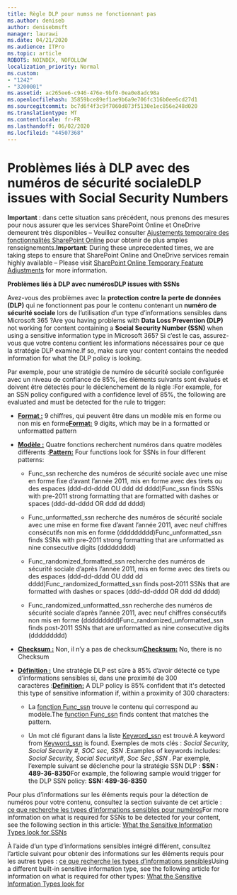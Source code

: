 ```yaml
---
title: Règle DLP pour numss ne fonctionnant pas
ms.author: deniseb
author: denisebmsft
manager: laurawi
ms.date: 04/21/2020
ms.audience: ITPro
ms.topic: article
ROBOTS: NOINDEX, NOFOLLOW
localization_priority: Normal
ms.custom:
- "1242"
- "3200001"
ms.assetid: ac265ee6-c946-476e-9bf0-0ea0e8adc98a
ms.openlocfilehash: 35859bce89ef1ae9b6a9e706fc316b0ee6cd27d1
ms.sourcegitcommit: bc7d6f4f3c9f7060d073f5130e1ec856e248d020
ms.translationtype: MT
ms.contentlocale: fr-FR
ms.lasthandoff: 06/02/2020
ms.locfileid: "44507368"
---
```

# <a name="dlp-issues-with-social-security-numbers"></a><span data-ttu-id="35db5-102">Problèmes liés à DLP avec des numéros de sécurité sociale</span><span class="sxs-lookup"><span data-stu-id="35db5-102">DLP issues with Social Security Numbers</span></span>

<span data-ttu-id="35db5-103">**Important** : dans cette situation sans précédent, nous prenons des mesures pour nous assurer que les services SharePoint Online et OneDrive demeurent très disponibles – Veuillez consulter [Ajustements temporaire des fonctionnalités SharePoint Online](https://aka.ms/ODSPAdjustments) pour obtenir de plus amples renseignements.</span><span class="sxs-lookup"><span data-stu-id="35db5-103">**Important**: During these unprecedented times, we are taking steps to ensure that SharePoint Online and OneDrive services remain highly available – Please visit [SharePoint Online Temporary Feature Adjustments](https://aka.ms/ODSPAdjustments) for more information.</span></span>

<span data-ttu-id="35db5-104">**Problèmes liés à DLP avec numéros**</span><span class="sxs-lookup"><span data-stu-id="35db5-104">**DLP issues with SSNs**</span></span>

<span data-ttu-id="35db5-105">Avez-vous des problèmes avec la **protection contre la perte de données (DLP)** qui ne fonctionnent pas pour le contenu contenant un **numéro de sécurité sociale** lors de l’utilisation d’un type d’informations sensibles dans Microsoft 365 ?</span><span class="sxs-lookup"><span data-stu-id="35db5-105">Are you having problems with **Data Loss Prevention (DLP)** not working for content containing a **Social Security Number (SSN)** when using a sensitive information type in Microsoft 365?</span></span> <span data-ttu-id="35db5-106">Si c’est le cas, assurez-vous que votre contenu contient les informations nécessaires pour ce que la stratégie DLP examine.</span><span class="sxs-lookup"><span data-stu-id="35db5-106">If so, make sure your content contains the needed information for what the DLP policy is looking.</span></span> 
  
<span data-ttu-id="35db5-107">Par exemple, pour une stratégie de numéro de sécurité sociale configurée avec un niveau de confiance de 85%, les éléments suivants sont évalués et doivent être détectés pour le déclenchement de la règle :</span><span class="sxs-lookup"><span data-stu-id="35db5-107">For example, for an SSN policy configured with a confidence level of 85%, the following are evaluated and must be detected for the rule to trigger:</span></span>
  
- <span data-ttu-id="35db5-108">**[Format :](https://docs.microsoft.com/microsoft-365/compliance/sensitive-information-type-entity-definitions#format-80)** 9 chiffres, qui peuvent être dans un modèle mis en forme ou non mis en forme</span><span class="sxs-lookup"><span data-stu-id="35db5-108">**[Format:](https://docs.microsoft.com/microsoft-365/compliance/sensitive-information-type-entity-definitions#format-80)** 9 digits, which may be in a formatted or unformatted pattern</span></span>

- <span data-ttu-id="35db5-109">**[Modèle :](https://msconnect.microsoft.com/https:/docs.microsoft.com/office365/securitycompliance/what-the-sensitive-information-types-look-for#pattern-80)** Quatre fonctions recherchent numéros dans quatre modèles différents :</span><span class="sxs-lookup"><span data-stu-id="35db5-109">**[Pattern:](https://msconnect.microsoft.com/https:/docs.microsoft.com/office365/securitycompliance/what-the-sensitive-information-types-look-for#pattern-80)** Four functions look for SSNs in four different patterns:</span></span>

  - <span data-ttu-id="35db5-110">Func_ssn recherche des numéros de sécurité sociale avec une mise en forme fixe d’avant l’année 2011, mis en forme avec des tirets ou des espaces (ddd-dd-dddd OU ddd dd dddd)</span><span class="sxs-lookup"><span data-stu-id="35db5-110">Func_ssn finds SSNs with pre-2011 strong formatting that are formatted with dashes or spaces (ddd-dd-dddd OR ddd dd dddd)</span></span>

  - <span data-ttu-id="35db5-111">Func_unformatted_ssn recherche des numéros de sécurité sociale avec une mise en forme fixe d’avant l’année 2011, avec neuf chiffres consécutifs non mis en forme (ddddddddd)</span><span class="sxs-lookup"><span data-stu-id="35db5-111">Func_unformatted_ssn finds SSNs with pre-2011 strong formatting that are unformatted as nine consecutive digits (ddddddddd)</span></span>

  - <span data-ttu-id="35db5-112">Func_randomized_formatted_ssn recherche des numéros de sécurité sociale d’après l’année 2011, mis en forme avec des tirets ou des espaces  (ddd-dd-dddd OU ddd dd dddd)</span><span class="sxs-lookup"><span data-stu-id="35db5-112">Func_randomized_formatted_ssn finds post-2011 SSNs that are formatted with dashes or spaces (ddd-dd-dddd OR ddd dd dddd)</span></span>

  - <span data-ttu-id="35db5-113">Func_randomized_unformatted_ssn recherche des numéros de sécurité sociale d’après l’année 2011, avec neuf chiffres consécutifs non mis en forme (ddddddddd)</span><span class="sxs-lookup"><span data-stu-id="35db5-113">Func_randomized_unformatted_ssn finds post-2011 SSNs that are unformatted as nine consecutive digits (ddddddddd)</span></span>

- <span data-ttu-id="35db5-114">**[Checksum :](https://docs.microsoft.com/microsoft-365/compliance/sensitive-information-type-entity-definitions#checksum-79)** Non, il n’y a pas de checksum</span><span class="sxs-lookup"><span data-stu-id="35db5-114">**[Checksum:](https://docs.microsoft.com/microsoft-365/compliance/sensitive-information-type-entity-definitions#checksum-79)** No, there is no Checksum</span></span>

- <span data-ttu-id="35db5-115">**[Définition :](https://docs.microsoft.com/microsoft-365/compliance/sensitive-information-type-entity-definitions#definition-80)** Une stratégie DLP est sûre à 85% d’avoir détecté ce type d’informations sensibles si, dans une proximité de 300 caractères :</span><span class="sxs-lookup"><span data-stu-id="35db5-115">**[Definition:](https://docs.microsoft.com/microsoft-365/compliance/sensitive-information-type-entity-definitions#definition-80)** A DLP policy is 85% confident that it's detected this type of sensitive information if, within a proximity of 300 characters:</span></span>

  - <span data-ttu-id="35db5-116">La [fonction Func_ssn](https://docs.microsoft.com/microsoft-365/compliance/sensitive-information-type-entity-definitions#pattern-80) trouve le contenu qui correspond au modèle.</span><span class="sxs-lookup"><span data-stu-id="35db5-116">The [function Func_ssn](https://docs.microsoft.com/microsoft-365/compliance/sensitive-information-type-entity-definitions#pattern-80) finds content that matches the pattern.</span></span>

  - <span data-ttu-id="35db5-117">Un mot clé figurant dans la liste [Keyword_ssn](https://docs.microsoft.com/microsoft-365/compliance/sensitive-information-type-entity-definitions#keyword_ssn) est trouvé.</span><span class="sxs-lookup"><span data-stu-id="35db5-117">A keyword from [Keyword_ssn](https://docs.microsoft.com/microsoft-365/compliance/sensitive-information-type-entity-definitions#keyword_ssn) is found.</span></span> <span data-ttu-id="35db5-118">Exemples de mots clés : *Social Security, Social Security #, SOC sec, SSN* .</span><span class="sxs-lookup"><span data-stu-id="35db5-118">Examples of keywords includes:  *Social Security, Social Security#, Soc Sec ,SSN*  .</span></span> <span data-ttu-id="35db5-119">Par exemple, l’exemple suivant se déclenche pour la stratégie SSN DLP : **SSN : 489-36-8350**</span><span class="sxs-lookup"><span data-stu-id="35db5-119">For example, the following sample would trigger for the DLP SSN policy: **SSN: 489-36-8350**</span></span>
  
<span data-ttu-id="35db5-120">Pour plus d’informations sur les éléments requis pour la détection de numéros pour votre contenu, consultez la section suivante de cet article : [ce que recherche les types d’informations sensibles pour numéros](https://docs.microsoft.com/microsoft-365/compliance/sensitive-information-type-entity-definitions#us-social-security-number-ssn)</span><span class="sxs-lookup"><span data-stu-id="35db5-120">For more information on what is required for SSNs to be detected for your content, see the following section in this article: [What the Sensitive Information Types look for SSNs](https://docs.microsoft.com/microsoft-365/compliance/sensitive-information-type-entity-definitions#us-social-security-number-ssn)</span></span>
  
<span data-ttu-id="35db5-121">À l’aide d’un type d’informations sensibles intégré différent, consultez l’article suivant pour obtenir des informations sur les éléments requis pour les autres types : [ce que recherche les types d’informations sensibles](https://docs.microsoft.com/microsoft-365/compliance/sensitive-information-type-entity-definitions)</span><span class="sxs-lookup"><span data-stu-id="35db5-121">Using a different built-in sensitive information type, see the following article for information on what is required for other types: [What the Sensitive Information Types look for](https://docs.microsoft.com/microsoft-365/compliance/sensitive-information-type-entity-definitions)</span></span>
  